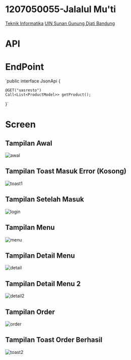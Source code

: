 # 1207050055-Jalalul Mu'ti
[Teknik Informatika](http://if.uinsgd.ac.id/) [UIN Sunan Gunung Djati Bandung](https://uinsgd.ac.id/)

# API

# EndPoint
`public interface JsonApi {

    @GET("uasresto")
    Call<List<ProductModel>> getProduct();
}`

# Screen
## Tampilan Awal
![awal](img/1.jpg)

## Tampilan Toast Masuk Error (Kosong)
![toast1](img/2.jpg)

## Tampilan Setelah Masuk
![login](img/3.jpg)

## Tampilan Menu
![menu](img/4.jpg)

## Tampilan Detail Menu
![detail](img/5.jpg)

## Tampilan Detail Menu 2
![detail2](img/6.jpg)

## Tampilan Order
![order](img/7.jpg)

## Tampilan Toast Order Berhasil
![toast2](img/8.jpg)
